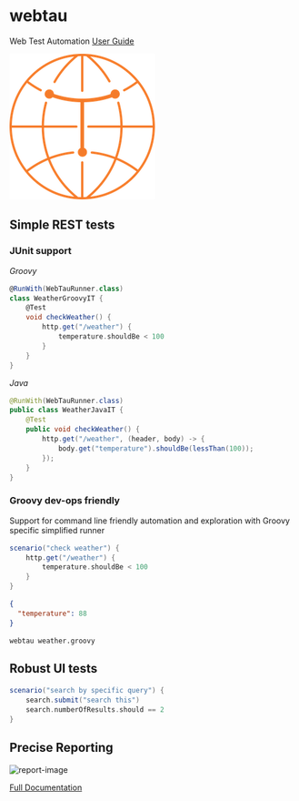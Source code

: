 # webtau

Web Test Automation [User Guide](https://opensource.twosigma.com/webtau/guide/)

![logo](webtau-docs/webtau/webtau-logo.png)

## Simple REST tests

### JUnit support

*Groovy*
```groovy
@RunWith(WebTauRunner.class)
class WeatherGroovyIT {
    @Test
    void checkWeather() {
        http.get("/weather") {
            temperature.shouldBe < 100
        }
    }
}
```

*Java*
```java
@RunWith(WebTauRunner.class)
public class WeatherJavaIT {
    @Test
    public void checkWeather() {
        http.get("/weather", (header, body) -> {
            body.get("temperature").shouldBe(lessThan(100));
        });
    }
}
```


### Groovy dev-ops friendly 

Support for command line friendly automation and exploration with Groovy specific simplified runner

```groovy
scenario("check weather") {
    http.get("/weather") {
        temperature.shouldBe < 100
    }
}
```
```json
{
  "temperature": 88
}
```

```
webtau weather.groovy
```

## Robust UI tests

```groovy
scenario("search by specific query") {
    search.submit("search this")
    search.numberOfResults.should == 2
}
```

## Precise Reporting

![report-image](report-crud-separated-http-calls.png)

[Full Documentation](https://opensource.twosigma.com/webtau/guide/)
